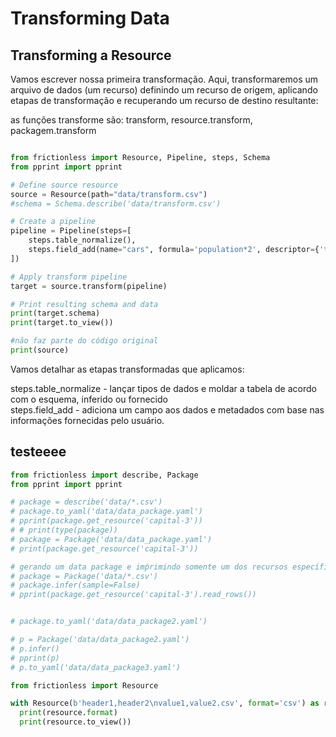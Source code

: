 # Transforming Data

## Transforming a Resource

Vamos escrever nossa primeira transformação. Aqui, transformaremos um arquivo de dados (um recurso) definindo um recurso de origem, aplicando etapas de transformação e recuperando um recurso de destino resultante: 

as funções transforme são: transform, resource.transform, packagem.transform

```python script

from frictionless import Resource, Pipeline, steps, Schema
from pprint import pprint

# Define source resource
source = Resource(path="data/transform.csv")
#schema = Schema.describe('data/transform.csv')

# Create a pipeline
pipeline = Pipeline(steps=[
    steps.table_normalize(),
    steps.field_add(name="cars", formula='population*2', descriptor={'type': 'integer'}),
])

# Apply transform pipeline
target = source.transform(pipeline)

# Print resulting schema and data
print(target.schema)
print(target.to_view())

#não faz parte do código original
print(source)

```

Vamos detalhar as etapas transformadas que aplicamos:

steps.table_normalize - lançar tipos de dados e moldar a tabela de acordo com o esquema, inferido ou fornecido  
steps.field_add - adiciona um campo aos dados e metadados com base nas informações fornecidas pelo usuário.

## testeeee

```python script
from frictionless import describe, Package
from pprint import pprint

# package = describe('data/*.csv')
# package.to_yaml('data/data_package.yaml')
# pprint(package.get_resource('capital-3'))
# # print(type(package))
# package = Package('data/data_package.yaml')
# print(package.get_resource('capital-3'))

# gerando um data package e imṕrimindo somente um dos recursos específicos dele
# package = Package('data/*.csv')
# package.infer(sample=False)
# pprint(package.get_resource('capital-3').read_rows())


# package.to_yaml('data/data_package2.yaml')

# p = Package('data/data_package2.yaml')
# p.infer()
# pprint(p)
# p.to_yaml('data/data_package3.yaml')

```

```python script
from frictionless import Resource

with Resource(b'header1,header2\nvalue1,value2.csv', format='csv') as resource:
  print(resource.format)
  print(resource.to_view())



```

```python script


```
